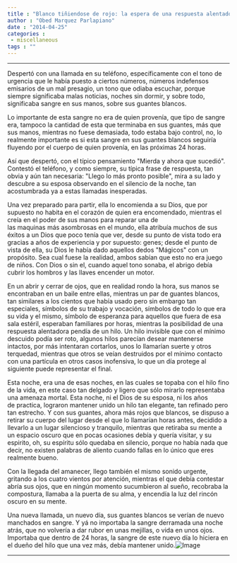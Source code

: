 ```yaml
---
title : "Blanco tiñiendose de rojo: la espera de una respuesta alentadora."
author : "Obed Marquez Parlapiano"
date : "2014-04-25"
categories : 
 - miscellaneous
tags : ""
---
```


* * *

Despertó con una llamada en su teléfono, específicamente con el tono de urgencia que le había puesto a ciertos números, números indefensos emisarios de un mal presagio, un tono que odiaba escuchar, porque siempre significaba malas noticias, noches sin dormir, y sobre todo, significaba sangre en sus manos, sobre sus guantes blancos.

Lo importante de esta sangre no era de quien provenía, que tipo de sangre era, tampoco la cantidad de esta que terminaba en sus guantes, más que sus manos, mientras no fuese demasiada, todo estaba bajo control, no, lo realmente importante es si esta sangre en sus guantes blancos seguiría fluyendo por el cuerpo de quien provenía, en las próximas 24 horas.

Así que despertó, con el típico pensamiento "Mierda y ahora que sucedió". Contestó el teléfono, y como siempre, su típica frase de respuesta, tan obvia y aún tan necesaria: "Llego lo más pronto posible", mira a su lado y descubre a su esposa observando en el silencio de la noche, tan acostumbrada ya a estas llamadas inesperadas.

Una vez preparado para partir, ella lo encomienda a su Dios, que por supuesto no habita en el corazón de quien era encomendado, mientras el creía en el poder de sus manos para reparar una de las maquinas más asombrosas en el mundo, ella atribuía muchos de sus éxitos a un Dios que poco tenía que ver, desde su punto de vista todo era gracias a años de experiencia y por supuesto: genes; desde el punto de vista de ella, su Dios le había dado aquellos dedos "Mágicos" con un propósito. Sea cual fuese la realidad, ambos sabían que esto no era juego de niños. Con Dios o sin el, cuando aquel tono sonaba, el abrigo debía cubrir los hombros y las llaves encender un motor.

En un abrir y cerrar de ojos, que en realidad rondo la hora, sus manos se encontraban en un baile entre ellas, mientras un par de guantes blancos, tan similares a los cientos que había usado pero sin embargo tan especiales, símbolos de su trabajo y vocación, símbolos de todo lo que era su vida y el mismo, símbolo de esperanza para aquellos que fuera de esa sala estéril, esperaban familiares por horas, mientras la posibilidad de una respuesta alentadora pendía de un hilo. Un hilo invisible que con el mínimo descuido podía ser roto, algunos hilos parecían desear mantenerse intactos, por más intentaran cortarlos, unos lo llamarían suerte y otros terquedad, mientras que otros se veían destruidos por el mínimo contacto con una partícula en otros casos inofensiva, lo que un día protege al siguiente puede representar el final.

Esta noche, era una de esas noches, en las cuales se topaba con el hilo fino de la vida, en este caso tan delgado y ligero que sólo mirarlo representaba una amenaza mortal. Esta noche, ni el Dios de su esposa, ni los años de practica, lograron mantener unido un hilo tan elegante, tan refinado pero tan estrecho. Y con sus guantes, ahora más rojos que blancos, se dispuso a retirar su cuerpo del lugar desde el que lo llamarían horas antes, decidido a llevarlo a un lugar silencioso y tranquilo, mientras que retiraba su mente a un espacio oscuro que en pocas ocasiones debía y quería visitar, y su espirito, oh, su espíritu sólo quedaba en silencio, porque no había nada que decir, no existen palabras de aliento cuando fallas en lo único que eres realmente bueno.

Con la llegada del amanecer, llego también el mismo sonido urgente, gritando a los cuatro vientos por atención, mientras el que debía contestar abría sus ojos, que en ningún momento sucumbieron al sueño, recobraba la compostura, llamaba a la puerta de su alma, y encendía la luz del rincón oscuro en su mente.

Una nueva llamada, un nuevo día, sus guantes blancos se verían de nuevo manchados en sangre. Y yá no importaba la sangre derramada una noche atrás, que no volvería a dar rubor en unas mejillas, o vida en unos ojos. Importaba que dentro de 24 horas, la sangre de este nuevo día lo hiciera en el dueño del hilo que una vez más, debía mantener unido.![Image](https://obedparla.com/wp-content/uploads/2014/04/doctor__doctor_by_promisexofxtomorrow.jpg?w=490)

* * *
